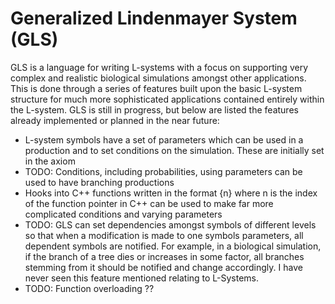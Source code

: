 # Generalized Lindenmayer System (GLS)

GLS is a language for writing L-systems with a focus on supporting very complex and realistic biological simulations amongst other applications. This is done through a series of features built upon the basic L-system structure for much more sophisticated applications contained entirely within the L-system. GLS is still in progress, but below are listed the features already implemented or planned in the near future:
* L-system symbols have a set of parameters which can be used in a production and to set conditions on the simulation. These are initially set in the axiom
* TODO: Conditions, including probabilities, using parameters can be used to have branching productions
* Hooks into C++ functions written in the format {n} where n is the index of the function pointer in C++ can be used to make far more complicated conditions and varying parameters
* TODO: GLS can set dependencies amongst symbols of different levels so that when a modification is made to one symbols parameters, all dependent symbols are notified. For example, in a biological simulation, if the branch of a tree dies or increases in some factor, all branches stemming from it should be notified and change accordingly. I have never seen this feature mentioned relating to L-Systems.
* TODO: Function overloading ?? 
